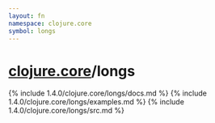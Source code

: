 ```yaml
---
layout: fn
namespace: clojure.core
symbol: longs
---
```


# [clojure.core](../)/longs

{% include 1.4.0/clojure.core/longs/docs.md %}
{% include 1.4.0/clojure.core/longs/examples.md %}
{% include 1.4.0/clojure.core/longs/src.md %}

